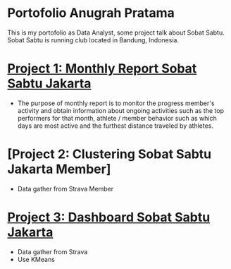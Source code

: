 # Portofolio Anugrah Pratama
This is my portofolio as Data Analyst, some project talk about Sobat Sabtu. Sobat Sabtu is running club located in Bandung, Indonesia.

# [Project 1: Monthly Report Sobat Sabtu Jakarta](https://github.com/AnugrahPratamaH/Report/blob/main/SobatSabtuJakarta/Report%20JKT%20July%2025.pdf)

* The purpose of monthly report is to monitor the progress member's activity and obtain information about ongoing activities such as
  the top performers for that month, athlete / member behavior such as which days are most active and the furthest distance traveled by athletes.

# [Project 2: Clustering Sobat Sabtu Jakarta Member] 

* Data gather from Strava Member

# [Project 3: Dashboard Sobat Sabtu Jakarta](https://lookerstudio.google.com/reporting/8f954f1c-535d-487c-b1e9-d8c6acb5048d)

* Data gather from Strava
* Use KMeans
